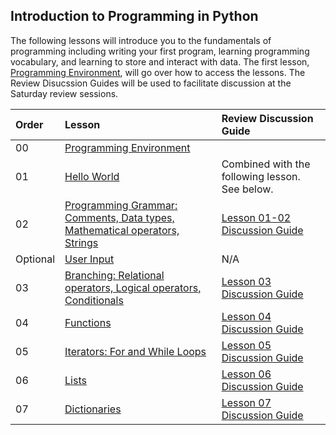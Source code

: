 ## Introduction to Programming in Python

The following lessons will introduce you to the fundamentals of programming including writing your first program, learning programming vocabulary, and learning to store and interact with data. The first lesson, [Programming Environment](../intro-to-python/environment-setup/), will go over how to access the lessons. The Review Disucssion Guides will be used to facilitate discussion at the Saturday review sessions.

| Order | Lesson                                                                                               | Review Discussion Guide |
| :---- | :--------------------------------------------------------------------------------------------------- | :--------------------------------------------------------------------------------------------------- |
| 00    | [Programming Environment](../intro-to-python/environment-setup/) |  
| 01    | [Hello World](../intro-to-python/01_hello_world.ipynb)| Combined with the following lesson. See below. |
| 02    | [Programming Grammar: Comments, Data types, Mathematical operators, Strings](../intro-to-python/02_programming_grammar.ipynb) | [Lesson 01-02 Discussion Guide](01-02-hello-world-programming-grammar.md) |
| Optional | [User Input](../intro-to-python/user_input.ipynb) | N/A|
| 03    | [Branching: Relational operators, Logical operators, Conditionals](../intro-to-python/03_branching.ipynb) | [Lesson 03 Discussion Guide](03-branching.md) |
| 04    | [Functions](../intro-to-python/04_functions.ipynb) | [Lesson 04 Discussion Guide](04-functions.md) |
| 05    | [Iterators: For and While Loops](../intro-to-python/05_loops_iteration.ipynb) | [Lesson 05 Discussion Guide](05-loops.md) |
| 06    | [Lists](../intro-to-python/06_lists.ipynb) | [Lesson 06 Discussion Guide](06-lists.md) |
| 07    | [Dictionaries](../intro-to-python/07_dictionaries.ipynb) | [Lesson 07 Discussion Guide](07-dictionaries.md) |
